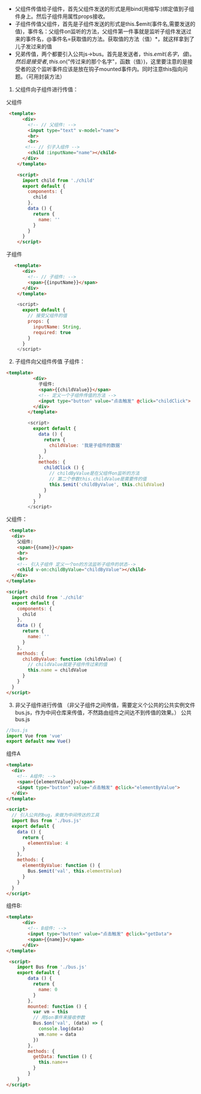 - 父组件传值给子组件，首先父组件发送的形式是用bind(用缩写:)绑定值到子组件身上。然后子组件用属性props接收。
- 子组件传值父组件，首先是子组件发送的形式是this.$emit(事件名,需要发送的值)，事件名：父组件on监听的方法，父组件第一件事就是监听子组件发送过来的事件名，@事件名=获取值的方法。获取值的方法（值）*，就这样拿到了儿子发过来的值
- 兄弟传值，两个都要引入公共js->bus。首先是发送者，this.$emit(名字，值)。然后是接受者,this.$on("传过来的那个名字"，函数（值）)，这里要注意的是接受者的这个监听事件应该是放在钩子mounted事件内。同时注意this指向问题。（可用封装方法）
1. 父组件向子组件进行传值：

父组件
```html
 <template>
      <div>
        <!-- // 父组件: -->
        <input type="text" v-model="name">
        <br>
        <br>
       <!-- // 引子入组件 -->
        <child :inputName="name"></child>
      </div>
    </template>

    <script>
      import child from './child'
      export default {
        components: {
          child
        },
        data () {
          return {
            name: ''
          }
        }
      }
    </script>
```
子组件
```html
   <template>
      <div>
        <!-- // 子组件: -->
        <span>{{inputName}}</span>
      </div>
    </template>
 ```
```javascript
    <script>
      export default {
        // 接受父组件的值
        props: {
          inputName: String,
          required: true
        }
      }
    </script>
```
2. 子组件向父组件传值
子组件：
```html
<template>
          <div>
            子组件:
            <span>{{childValue}}</span>
            <!-- 定义一个子组件传值的方法 -->
            <input type="button" value="点击触发" @click="childClick">
          </div>
        </template>
```
```javascript
        <script>
          export default {
            data () {
              return {
                childValue: '我是子组件的数据'
              }
            },
            methods: {
              childClick () {
                // childByValue是在父组件on监听的方法
                // 第二个参数this.childValue是需要传的值
                this.$emit('childByValue', this.childValue)
              }
            }
          }
        </script>  
```
父组件：
```html
 <template>
  <div>
    父组件:
    <span>{{name}}</span>
    <br>
    <br>
    <!-- 引入子组件 定义一个on的方法监听子组件的状态-->
    <child v-on:childByValue="childByValue"></child>
  </div>
</template>

<script>
  import child from './child'
  export default {
    components: {
      child
    },
    data () {
      return {
        name: ''
      }
    },
    methods: {
      childByValue: function (childValue) {
        // childValue就是子组件传过来的值
        this.name = childValue
      }
    }
  }
</script>
```
3. 非父子组件进行传值
（非父子组件之间传值，需要定义个公共的公共实例文件bus.js，作为中间仓库来传值，不然路由组件之间达不到传值的效果。）
公共bus.js
```javascript
//bus.js
import Vue from 'vue'
export default new Vue()
```
组件A
```html
<template>
  <div>
    <!-- A组件: -->
    <span>{{elementValue}}</span>
    <input type="button" value="点击触发" @click="elementByValue">
  </div>
</template>

<script>
  // 引入公共的bug，来做为中间传达的工具
  import Bus from './bus.js'
  export default {
    data () {
      return {
        elementValue: 4
      }
    },
    methods: {
      elementByValue: function () {
        Bus.$emit('val', this.elementValue)
      }
    }
  }
</script>

```
组件B:
```html
<template>
      <div>
        <!-- B组件: -->
        <input type="button" value="点击触发" @click="getData">
        <span>{{name}}</span>
      </div>
</template>

 <script>
    import Bus from './bus.js'
    export default {
        data () {
          return {
            name: 0
          }
        },
        mounted: function () {
          var vm = this
          // 用$on事件来接收参数
          Bus.$on('val', (data) => {
            console.log(data)
            vm.name = data
          })
        },
        methods: {
          getData: function () {
            this.name++
          }
        }
    }
</script>
```